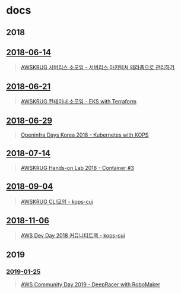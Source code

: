 # docs

## 2018

## [2018-06-14](./201806/Serverless/README.md)

> [AWSKRUG 서버리스 소모임 - 서버리스 아키텍처 테라폼으로 관리하기](https://www.meetup.com/awskrug/events/251057806/)

## [2018-06-21](./201806/EKS/README.md)

> [AWSKRUG 컨테이너 소모임 - EKS with Terraform](https://www.meetup.com/ko-KR/awskrug/events/251467130/)

## [2018-06-29](./201806/OpeninfraDays/README.md)

> [Openinfra Days Korea 2018 - Kubernetes with KOPS](https://event.openinfradays.kr/2018/session2/20_track1)

## [2018-07-14](./201806/Kubernetes/README.md)

> [AWSKRUG Hands-on Lab 2018 - Container #3](https://www.meetup.com/awskrug/events/251854018/)

## [2018-09-04](./201811/kops-cui/README.md)

> [AWSKRUG CLI모임 - kops-cui](https://www.meetup.com/awskrug/events/253843549/)

## [2018-11-06](./201811/kops-cui/README.md)

> [AWS Dev Day 2018 커뮤니티트랙 - kops-cui](https://aws.amazon.com/ko/events/devday/)

## 2019

### [2019-01-25](./201901/DeepRacer/README.md)

> [AWS Community Day 2019 - DeepRacer with RoboMaker](https://pages.awscloud.com/aws-community-day-seoul-2019.html)
